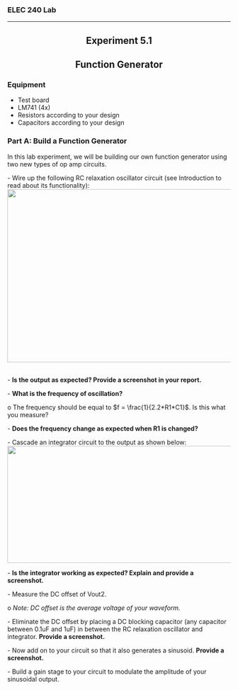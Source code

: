 
<h3>ELEC 240 Lab<hr></h3>


<center>
<h2>
Experiment 5.1
</h2>
<h2>
Function Generator
</h2>
</center>
<h3>
    Equipment
</h3>
<ul>
<li>Test board
<li>    LM741 (4x)
<li>    Resistors according to your design
<li>    Capacitors according to your design
</ul>
<h3>
    Part A: Build a Function Generator
</h3>
<p>
    In this lab experiment, we will be building our own function generator using two new types of op amp circuits.
</p>
<p>
    - Wire up the following RC relaxation oscillator circuit (see Introduction to read about its functionality):
    <br/>
    <img width="559" height="391" src="../figs/multivib.png"/>
    <br/>
    <br/>
</p>
<p>
    - <strong>Is the output as expected? Provide a screenshot in your report.</strong>
</p>
<p>
    - <strong>What is the frequency of oscillation? </strong>
</p>
<p>
    o The frequency should be equal to $f = \frac{1}{2.2*R1*C1}$. Is this what you measure?<strong></strong>
</p>
<p>
    - <strong>Does the frequency change as expected when R1 is changed?</strong>
</p>
<p>
    - Cascade an integrator circuit to the output as shown below:
    <br/>
    <img width="580" height="264" src="../figs/integrator.png"/>
    <strong></strong>
</p>
<p>
    - <strong>Is the integrator working as expected? Explain and provide a screenshot.</strong>
</p>
<p>
    - Measure the DC offset of Vout2. <strong></strong>
</p>
<p>
    o <em>Note: DC offset is the average voltage of your waveform.<strong></strong></em>
</p>
<p>
- Eliminate the DC offset by placing a DC blocking capacitor (any capacitor between 0.1uF and 1uF) in between the RC relaxation oscillator and integrator.    <strong>Provide a screenshot.</strong>
</p>
<p>
    - Now add on to your circuit so that it also generates a sinusoid. <strong>Provide a screenshot.</strong>
</p>
<p>
    - Build a gain stage to your circuit to modulate the amplitude of your sinusoidal output.<strong></strong>
</p>
</DT>
